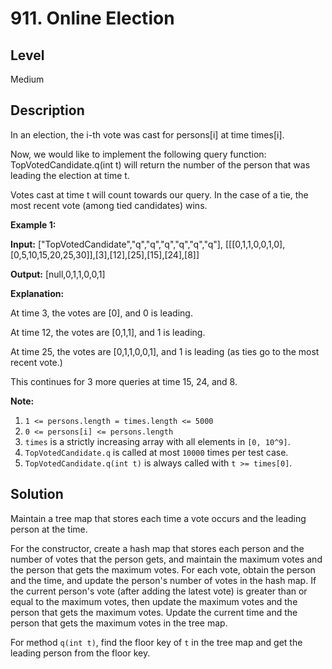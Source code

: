 # 911. Online Election
## Level
Medium

## Description
In an election, the i-th vote was cast for persons[i] at time times[i].

Now, we would like to implement the following query function: TopVotedCandidate.q(int t) will return the number of the person that was leading the election at time t.  

Votes cast at time t will count towards our query.  In the case of a tie, the most recent vote (among tied candidates) wins.

 

**Example 1:**

**Input:** ["TopVotedCandidate","q","q","q","q","q","q"], [[[0,1,1,0,0,1,0],[0,5,10,15,20,25,30]],[3],[12],[25],[15],[24],[8]]

**Output:** [null,0,1,1,0,0,1]

**Explanation:**

At time 3, the votes are [0], and 0 is leading.

At time 12, the votes are [0,1,1], and 1 is leading.

At time 25, the votes are [0,1,1,0,0,1], and 1 is leading (as ties go to the most recent vote.)

This continues for 3 more queries at time 15, 24, and 8.

**Note:**

1. `1 <= persons.length = times.length <= 5000`
2. `0 <= persons[i] <= persons.length`
3. `times` is a strictly increasing array with all elements in `[0, 10^9]`.
4. `TopVotedCandidate.q` is called at most `10000` times per test case.
5. `TopVotedCandidate.q(int t)` is always called with `t >= times[0]`.

## Solution
Maintain a tree map that stores each time a vote occurs and the leading person at the time.

For the constructor, create a hash map that stores each person and the number of votes that the person gets, and maintain the maximum votes and the person that gets the maximum votes. For each vote, obtain the person and the time, and update the person's number of votes in the hash map. If the current person's vote (after adding the latest vote) is greater than or equal to the maximum votes, then update the maximum votes and the person that gets the maximum votes. Update the current time and the person that gets the maximum votes in the tree map.

For method `q(int t)`, find the floor key of `t` in the tree map and get the leading person from the floor key.
